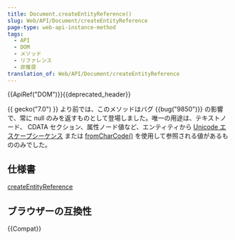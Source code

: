 ```yaml
---
title: Document.createEntityReference()
slug: Web/API/Document/createEntityReference
page-type: web-api-instance-method
tags:
  - API
  - DOM
  - メソッド
  - リファレンス
  - 非推奨
translation_of: Web/API/Document/createEntityReference
---
```

{{ApiRef("DOM")}}{{deprecated_header}}

{{ gecko("7.0") }} より前では、このメソッドはバグ {{bug("9850")}} の影響で、常に null のみを返すものとして登場しました。唯一の用途は、テキストノード、 CDATA セクション、属性ノード値など、エンティティから [Unicode エスケープシーケンス](/ja/docs/Web/JavaScript/Guide/Grammar_and_types#unicode_escape_sequences) または [fromCharCode()](/ja/docs/Web/JavaScript/Reference/Global_Objects/String/fromCharCode) を使用して参照される値があるもののみでした。

## 仕様書

[createEntityReference](https://www.w3.org/TR/DOM-Level-3-Core/core.html#ID-392B75AE)

## ブラウザーの互換性

{{Compat}}
